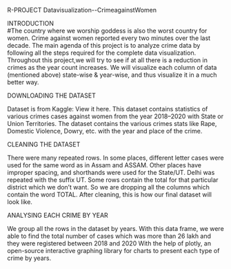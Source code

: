 R-PROJECT Datavisualization--CrimeagainstWomen

INTRODUCTION  
#The country where we worship goddess is also the worst country for women. Crime against women reported every two minutes over the last decade.
The main agenda of this project is to analyze crime data by following all the steps required for the complete data visualization.
Throughout this project,we will try to see if at all there is a reduction in crimes as the year count increases. We will visualize each column of data (mentioned above) state-wise & year-wise, and thus visualize it in a much better way. 

DOWNLOADING THE DATASET

Dataset is from Kaggle: View it here. This dataset contains statistics of various crimes cases against women from the year 2018–2020 with State or Union Territories.
The dataset contains the various crimes stats like Rape, Domestic Violence, Dowry, etc. with the year and place of the crime.

CLEANING THE DATASET

There were many repeated rows. In some places, different letter cases were used for the same word as in Assam and ASSAM. Other places have improper spacing, and shorthands were used for the State/UT. Delhi was repeated with the suffix UT.
Some rows contain the total for that particular district which we don’t want. So we are dropping all the columns which contain the word TOTAL.
After cleaning, this is how our final dataset will look like.

ANALYSING EACH CRIME BY YEAR

We group all the rows in the dataset by years.
With this data frame, we were able to find the total number of cases which was more than 26 lakh and they were registered between 2018 and 2020
With the help of plotly, an open-source interactive graphing library for charts to present each type of crime by years.
